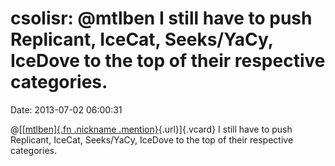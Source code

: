 csolisr: \@mtlben I still have to push Replicant, IceCat, Seeks/YaCy, IceDove to the top of their respective categories.
========================================================================================================================

Date: 2013-07-02 06:00:31

@[[[mtlben]{.fn .nickname
.mention}](http://identi.ca/user/527788 "Benjamin Rochefort"){.url}]{.vcard}
I still have to push Replicant, IceCat, Seeks/YaCy, IceDove to the top
of their respective categories.
